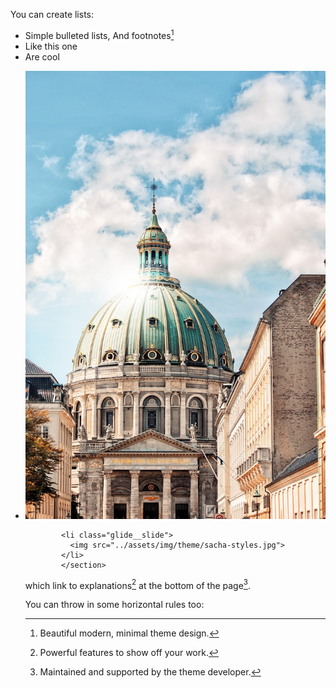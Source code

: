 
You can create lists:

* Simple bulleted lists, And footnotes[^1]
* Like this one
* Are cool

<section style="position:relative">
      <div class="blogGlide fullWidth gliderMargin">
        <div class="glide__track" data-glide-el="track">
          <ul class="glide__slides">
            <li class="glide__slide">
              <img src="../assets/img/theme/sofia-kuniakina.jpg">
            </li>
          
            <li class="glide__slide">
              <img src="../assets/img/theme/sacha-styles.jpg">
            </li>
            </section>

which link to explanations[^2] at the bottom of the page[^3].

[^1]: Beautiful modern, minimal theme design.
[^2]: Powerful features to show off your work.
[^3]: Maintained and supported by the theme developer.

You can throw in some horizontal rules too:

